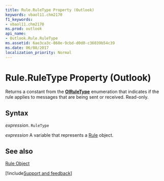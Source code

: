 ```yaml
---
title: Rule.RuleType Property (Outlook)
keywords: vbaol11.chm2170
f1_keywords:
- vbaol11.chm2170
ms.prod: outlook
api_name:
- Outlook.Rule.RuleType
ms.assetid: 6ae3ca3c-860e-9cbd-d0d0-c36039b54c39
ms.date: 06/08/2017
localization_priority: Normal
---
```



# Rule.RuleType Property (Outlook)

Returns a constant from the  **[OlRuleType](Outlook.OlRuleType.md)** enumeration that indicates if the rule applies to messages that are being sent or received. Read-only.


## Syntax

_expression_. `RuleType`

_expression_ A variable that represents a [Rule](./Outlook.Rule.md) object.


## See also


[Rule Object](Outlook.Rule.md)

[!include[Support and feedback](~/includes/feedback-boilerplate.md)]